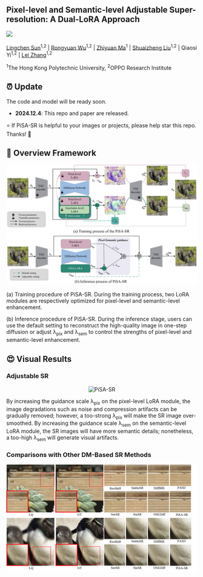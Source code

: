 ## Pixel-level and Semantic-level Adjustable Super-resolution: A Dual-LoRA Approach


<a href='https://arxiv.org/pdf/2412.03017'><img src='https://img.shields.io/badge/Paper-Arxiv-red'></a>

[Lingchen Sun](https://scholar.google.com/citations?hl=zh-CN&tzom=-480&user=ZCDjTn8AAAAJ)<sup>1,2</sup>
| [Rongyuan Wu](https://scholar.google.com/citations?user=A-U8zE8AAAAJ&hl=zh-CN)<sup>1,2</sup> | 
[Zhiyuan Ma](https://scholar.google.com/citations?user=F15mLDYAAAAJ&hl=en)<sup>1</sup> | 
[Shuaizheng Liu](https://scholar.google.com/citations?user=wzdCc-QAAAAJ&hl=en)<sup>1,2</sup> | 
Qiaosi Yi<sup>1,2</sup> |
[Lei Zhang](https://www4.comp.polyu.edu.hk/~cslzhang)<sup>1,2</sup>

<sup>1</sup>The Hong Kong Polytechnic University, <sup>2</sup>OPPO Research Institute



## ⏰ Update
The code and model will be ready soon.
- **2024.12.4**: This repo and paper are released.

:star: If PiSA-SR is helpful to your images or projects, please help star this repo. Thanks! :hugs:

## 🌟 Overview Framework

![PiSA-SR](figs/framework.png)


(a) Training procedure of PiSA-SR. During the training process, two LoRA modules are respectively optimized for pixel-level and semantic-level enhancement.

(b) Inference procedure of PiSA-SR. During the inference stage, users can use the default setting to reconstruct the high-quality image in one-step diffusion or adjust λ<sub>pix</sub> and λ<sub>sem</sub> to control the strengths of pixel-level and semantic-level enhancement.
## 😍 Visual Results
### Adjustable SR
<div align="center">
<img src="figs/adjustable.png" alt="PiSA-SR" width="400">
</div>

By increasing the guidance scale λ<sub>pix</sub> on the pixel-level LoRA module, the image degradations such as noise and compression artifacts can be gradually removed; however, a too-strong λ<sub>pix</sub> will make the SR image over-smoothed. By increasing the guidance scale λ<sub>sem</sub> on the semantic-level LoRA module, the SR images will have more semantic details; nonetheless, a too-high λ<sub>sem</sub> will generate visual artifacts.

### Comparisons with Other DM-Based SR Methods
![PiSA-SR](figs/comparison.png)